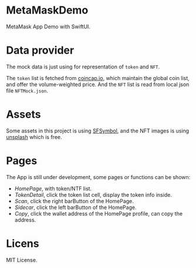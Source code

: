 # MetaMaskDemo
MetaMask App Demo with SwiftUI.

# Data provider
The mock data is just using for representation of `token` and `NFT`.

The `token` list is fetched from [coincap.io](https://api.coincap.io/v2/assets), which maintain the global coin list, and offer the volume-weighted price. And the `NFT` list is read from local json file `NFTMock.json`.

# Assets
Some assets in this project is using [SFSymbol](https://developer.apple.com/design/human-interface-guidelines/foundations/sf-symbols), and the NFT images is using [unsplash](https://unsplash.com/) which is free.

# Pages
The App is still under development, some pages or functions can be shown:

- *HomePage*, with token/NTF list.
- *TokenDetail*, click the token list cell, display the token info inside.
- *Scan*, click the right barButton of the HomePage.
- *Sidecar*, click the left barButton of the HomePage.
- *Copy*, click the wallet address of the HomePage profile, can copy the address.

# Licens
MIT License.
